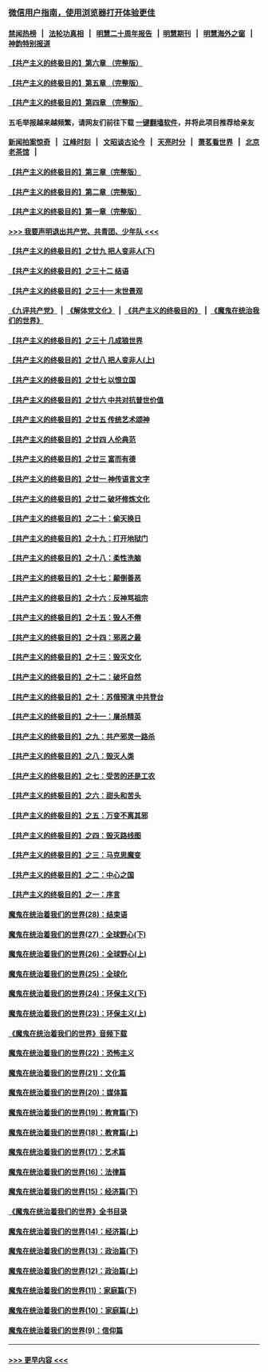 ### [微信用户指南，使用浏览器打开体验更佳](https://github.com/gfw-breaker/banned-news1/blob/master/indexes/wechat-guide.md?t=0)
#### [禁闻热榜](热点新闻.md?t=0)  &nbsp;&nbsp;|&nbsp;&nbsp; [法轮功真相](https://github.com/gfw-breaker/truth/blob/master/README.md?t=0) &nbsp;&nbsp;|&nbsp;&nbsp; [明慧二十周年报告](https://github.com/gfw-breaker/mh-reports/blob/master/README.md?t=0) &nbsp;&nbsp;|&nbsp;&nbsp;[明慧期刊](https://github.com/gfw-breaker/mh-qikan) &nbsp;&nbsp;|&nbsp;&nbsp; [明慧海外之窗](https://github.com/gfw-breaker/mh-news/blob/master/README.md?t=0) &nbsp;&nbsp;|&nbsp;&nbsp; [神韵特别报道](https://github.com/gfw-breaker/mh-news/blob/master/shenyun.md?t=0)
#### [【共产主义的终极目的】第六章 （完整版）](../pages/nsc422/n11428913.md?t=02152355) 
#### [【共产主义的终极目的】第五章 （完整版）](../pages/nsc422/n11428912.md?t=02152355) 
#### [【共产主义的终极目的】第四章 （完整版）](../pages/nsc422/n11428907.md?t=02152355) 
#### 五毛举报越来越频繁，请网友们前往下载 [一键翻墙软件](https://github.com/gfw-breaker/ssr-accounts)，并将此项目推荐给亲友
#### [新闻拍案惊奇](https://github.com/gfw-breaker/banned-news1/blob/master/pages/link4.md) &nbsp;&nbsp;|&nbsp;&nbsp; [江峰时刻](https://github.com/gfw-breaker/banned-news1/blob/master/pages/link4.md) &nbsp;&nbsp;|&nbsp;&nbsp; [文昭谈古论今](https://github.com/gfw-breaker/banned-news1/blob/master/pages/link4.md) &nbsp;&nbsp;|&nbsp;&nbsp; [天亮时分](https://github.com/gfw-breaker/banned-news1/blob/master/pages/link4.md) &nbsp;&nbsp;|&nbsp;&nbsp; [萧茗看世界](https://github.com/gfw-breaker/banned-news1/blob/master/pages/link4.md) &nbsp;&nbsp;|&nbsp;&nbsp; [北京老茶馆](https://github.com/gfw-breaker/banned-news1/blob/master/pages/link4.md) &nbsp;&nbsp;|&nbsp;&nbsp; 
#### [【共产主义的终极目的】第三章（完整版）](../pages/nsc422/n11428848.md?t=02152355) 
#### [【共产主义的终极目的】第二章（完整版）](../pages/nsc422/n11428831.md?t=02152355) 
#### [【共产主义的终极目的】第一章（完整版）](../pages/nsc422/n11417651.md?t=02152355) 
#### [>>> 我要声明退出共产党、共青团、少年队 <<<](https://github.com/begood0513/goodnews/blob/master/quit/letter.md) 
#### [【共产主义的终极目的】之廿九 把人变非人(下)](../pages/nsc422/n11344140.md?t=02152355) 
#### [【共产主义的终极目的】之三十二 结语](../pages/nsc422/n11360535.md?t=02152355) 
#### [【共产主义的终极目的】之三十一 末世景观](../pages/nsc422/n11351129.md?t=02152355) 
#### [《九评共产党》](https://github.com/begood0513/9ping.md/blob/master/README.md) &nbsp;|&nbsp; [《解体党文化》](../../../../jtdwh.md/blob/master/README.md)  &nbsp;|&nbsp; [《共产主义的终极目的》](../../../../gczydzjmd.md/blob/master/README.md) &nbsp;|&nbsp; [《魔鬼在统治我们的世界》](../../../../mgztzwmdsj.md/blob/master/README.md) 
#### [【共产主义的终极目的】之三十 几成狼世界](../pages/nsc422/n11348280.md?t=02152355) 
#### [【共产主义的终极目的】之廿八 把人变非人(上)](../pages/nsc422/n11340492.md?t=02152355) 
#### [【共产主义的终极目的】之廿七 以恨立国](../pages/nsc422/n11336944.md?t=02152355) 
#### [【共产主义的终极目的】之廿六 中共对抗普世价值](../pages/nsc422/n11324785.md?t=02152355) 
#### [【共产主义的终极目的】之廿五 传统艺术颂神](../pages/nsc422/n11296396.md?t=02152355) 
#### [【共产主义的终极目的】之廿四 人伦典范](../pages/nsc422/n11296397.md?t=02152355) 
#### [【共产主义的终极目的】之廿三 富而有德](../pages/nsc422/n11283598.md?t=02152355) 
#### [【共产主义的终极目的】之廿一 神传语言文字](../pages/nsc422/n11263265.md?t=02152355) 
#### [【共产主义的终极目的】之廿二 破坏修炼文化](../pages/nsc422/n11245728.md?t=02152355) 
#### [【共产主义的终极目的】之二十：偷天换日](../pages/nsc422/n11238846.md?t=02152355) 
#### [【共产主义的终极目的】之十九：打开地狱门](../pages/nsc422/n11206376.md?t=02152355) 
#### [【共产主义的终极目的】之十八：柔性洗脑](../pages/nsc422/n11199994.md?t=02152355) 
#### [【共产主义的终极目的】之十七：颠倒善恶](../pages/nsc422/n11179782.md?t=02152355) 
#### [【共产主义的终极目的】之十六：反神骂祖宗](../pages/nsc422/n11166798.md?t=02152355) 
#### [【共产主义的终极目的】之十五：毁人不倦](../pages/nsc422/n11166792.md?t=02152355) 
#### [【共产主义的终极目的】之十四：邪恶之最](../pages/nsc422/n11150249.md?t=02152355) 
#### [【共产主义的终极目的】之十三：毁灭文化](../pages/nsc422/n11135227.md?t=02152355) 
#### [【共产主义的终极目的】之十二：破坏自然](../pages/nsc422/n11135214.md?t=02152355) 
#### [【共产主义的终极目的】之十：苏俄预演 中共登台](../pages/nsc422/n11118424.md?t=02152355) 
#### [【共产主义的终极目的】之十一：屠杀精英](../pages/nsc422/n11118442.md?t=02152355) 
#### [【共产主义的终极目的】之九：共产邪灵一路杀](../pages/nsc422/n11114139.md?t=02152355) 
#### [【共产主义的终极目的】之八：毁灭人类](../pages/nsc422/n11108503.md?t=02152355) 
#### [【共产主义的终极目的】之七：受苦的还是工农](../pages/nsc422/n11101809.md?t=02152355) 
#### [【共产主义的终极目的】之六：甜头和苦头](../pages/nsc422/n11096971.md?t=02152355) 
#### [【共产主义的终极目的】之五：万变不离其邪](../pages/nsc422/n11091285.md?t=02152355) 
#### [【共产主义的终极目的】之四：毁灭路线图](../pages/nsc422/n11086284.md?t=02152355) 
#### [【共产主义的终极目的】之三：马克思魔变](../pages/nsc422/n11061941.md?t=02152355) 
#### [【共产主义的终极目的】之二：中心之国](../pages/nsc422/n11047728.md?t=02152355) 
#### [【共产主义的终极目的】之一：序言](../pages/nsc422/n11086077.md?t=02152355) 
#### [魔鬼在统治着我们的世界(28)：结束语](../pages/nsc422/n10936246.md?t=02152355) 
#### [魔鬼在统治着我们的世界(27)：全球野心(下)](../pages/nsc422/n10928319.md?t=02152355) 
#### [魔鬼在统治着我们的世界(26)：全球野心(上)](../pages/nsc422/n10900318.md?t=02152355) 
#### [魔鬼在统治着我们的世界(25)：全球化](../pages/nsc422/n10788205.md?t=02152355) 
#### [魔鬼在统治着我们的世界(24)：环保主义(下)](../pages/nsc422/n10695307.md?t=02152355) 
#### [魔鬼在统治着我们的世界(23)：环保主义(上)](../pages/nsc422/n10688613.md?t=02152355) 
#### [《魔鬼在统治着我们的世界》音频下载](../pages/nsc422/n10635553.md?t=02152355) 
#### [魔鬼在统治着我们的世界(22)：恐怖主义](../pages/nsc422/n10614727.md?t=02152355) 
#### [魔鬼在统治着我们的世界(21)：文化篇](../pages/nsc422/n10597706.md?t=02152355) 
#### [魔鬼在统治着我们的世界(20)：媒体篇](../pages/nsc422/n10586579.md?t=02152355) 
#### [魔鬼在统治着我们的世界(19)：教育篇(下)](../pages/nsc422/n10564808.md?t=02152355) 
#### [魔鬼在统治着我们的世界(18)：教育篇(上)](../pages/nsc422/n10526970.md?t=02152355) 
#### [魔鬼在统治着我们的世界(17)：艺术篇](../pages/nsc422/n10499093.md?t=02152355) 
#### [魔鬼在统治着我们的世界(16)：法律篇](../pages/nsc422/n10485969.md?t=02152355) 
#### [魔鬼在统治着我们的世界(15)：经济篇(下)](../pages/nsc422/n10469975.md?t=02152355) 
#### [《魔鬼在统治着我们的世界》全书目录](../pages/nsc422/n10464261.md?t=02152355) 
#### [魔鬼在统治着我们的世界(14)：经济篇(上)](../pages/nsc422/n10457370.md?t=02152355) 
#### [魔鬼在统治着我们的世界(13)：政治篇(下)](../pages/nsc422/n10448270.md?t=02152355) 
#### [魔鬼在统治着我们的世界(12)：政治篇(上)](../pages/nsc422/n10444576.md?t=02152355) 
#### [魔鬼在统治着我们的世界(11)：家庭篇(下)](../pages/nsc422/n10440961.md?t=02152355) 
#### [魔鬼在统治着我们的世界(10)：家庭篇(上)](../pages/nsc422/n10435448.md?t=02152355) 
#### [魔鬼在统治着我们的世界(9)：信仰篇](../pages/nsc422/n10432159.md?t=02152355) 

----
#### [ >>> 更早内容 <<< ](../indexes/nsc422-earlier.md)
